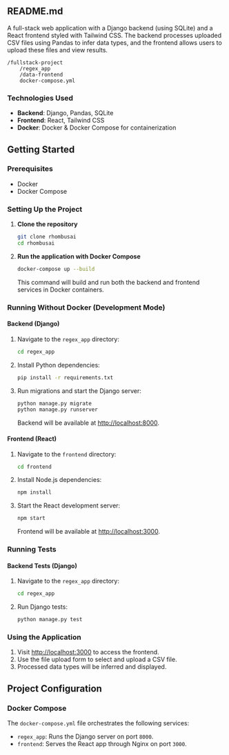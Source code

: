 ## **README.md**


A full-stack web application with a Django backend (using SQLite) and a React frontend styled with Tailwind CSS. The backend processes uploaded CSV files using Pandas to infer data types, and the frontend allows users to upload these files and view results.


```
/fullstack-project
    /regex_app
    /data-frontend
    docker-compose.yml
```

### Technologies Used

- **Backend**: Django, Pandas, SQLite
- **Frontend**: React, Tailwind CSS
- **Docker**: Docker & Docker Compose for containerization

## Getting Started

### Prerequisites

- Docker
- Docker Compose

### Setting Up the Project

1. **Clone the repository**

    ```bash
    git clone rhombusai
    cd rhombusai
    ```

2. **Run the application with Docker Compose**

    ```bash
    docker-compose up --build
    ```

    This command will build and run both the backend and frontend services in Docker containers.


### Running Without Docker (Development Mode)

#### Backend (Django)

1. Navigate to the `regex_app` directory:

    ```bash
    cd regex_app
    ```

2. Install Python dependencies:

    ```bash
    pip install -r requirements.txt
    ```

3. Run migrations and start the Django server:

    ```bash
    python manage.py migrate
    python manage.py runserver
    ```

    Backend will be available at [http://localhost:8000](http://localhost:8000).

#### Frontend (React)

1. Navigate to the `frontend` directory:

    ```bash
    cd frontend
    ```

2. Install Node.js dependencies:

    ```bash
    npm install
    ```

3. Start the React development server:

    ```bash
    npm start
    ```

    Frontend will be available at [http://localhost:3000](http://localhost:3000).

### Running Tests

#### Backend Tests (Django)

1. Navigate to the `regex_app` directory:

    ```bash
    cd regex_app
    ```

2. Run Django tests:

    ```bash
    python manage.py test
    ```

### Using the Application

1. Visit [http://localhost:3000](http://localhost:3000) to access the frontend.
2. Use the file upload form to select and upload a CSV file.
3. Processed data types will be inferred and displayed.

## Project Configuration

### Docker Compose

The `docker-compose.yml` file orchestrates the following services:
- `regex_app`: Runs the Django server on port `8000`.
- `frontend`: Serves the React app through Nginx on port `3000`.

